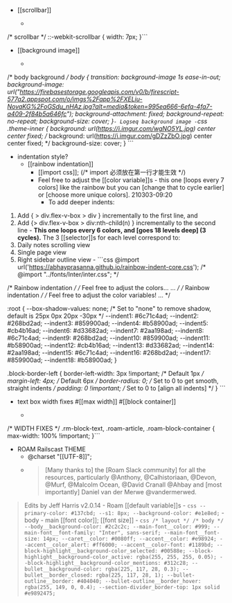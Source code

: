- [[scrollbar]]
    - ```css
/* scrollbar */
::-webkit-scrollbar {
	width: 7px;
}```
- [[background image]]
    - ```css
/* body background */
body {
	transition: background-image 1s ease-in-out;
	background-image: url("https://firebasestorage.googleapis.com/v0/b/firescript-577a2.appspot.com/o/imgs%2Fapp%2FXELiu-NovaKG%2FoGSdu_nHAz.jpg?alt=media&token=995ea666-6efa-4fa7-a409-2f84b5a646fc");
	background-attachment: fixed;
	background-repeat: no-repeat;
	background-size: cover;
}```
    - Logseq background image
        - ```css
.theme-inner {
    background: url(https://i.imgur.com/wgNO5YL.jpg) center center fixed;
/*  background: url(https://i.imgur.com/gDZzZbO.jpg) center center fixed; */
    background-size: cover;
} ```
- indentation style?
    - [[rainbow indentation]]
        - [[import css]]; (/* import 必须放在第一行才能生效 */)
        - Feel free to adjust the [[color variable]]s - this one [loops every 7 colors] like the rainbow but you can [change that to cycle earlier] or [choose more unique colors].
210303-09:20
            - To add deeper indents:
1. Add { > div.flex-v-box > div } incrementally to the first line, and
2. Add {> div.flex-v-box > div:nth-child(n) } incrementally to the second line
            - __This one loops every 6 colors, and [goes 18 levels deep] (3 cycles).__
The 3 [[selector]]s for each level correspond to:
1. Daily notes scrolling view
2. Single page view
3. Right sidebar outline view
        - ```css
@import url('https://abhayprasanna.github.io/rainbow-indent-core.css'); 
/*  @import "../fonts/Inter/inter.css"; */

/* Rainbow indentation */
/*
Feel free to adjust the colors...
...
*/
/* Rainbow indentation */
/*
Feel free to adjust the color variables!
...
*/

:root {
    --box-shadow-values: none; /* Set to "none" to remove shadow, default is 25px 0px 20px -30px */
    --indent1: #6c71c4ad;
    --indent2: #268bd2ad;
    --indent3: #859900ad;
    --indent4: #b58900ad;
    --indent5: #cb4b16ad;
    --indent6: #d33682ad;
    --indent7: #2aa198ad;
    --indent8: #6c71c4ad;
    --indent9: #268bd2ad;
    --indent10: #859900ad;
    --indent11: #b58900ad;
    --indent12: #cb4b16ad;
    --indent13: #d33682ad;
    --indent14: #2aa198ad;
    --indent15: #6c71c4ad;
    --indent16: #268bd2ad;
    --indent17: #859900ad;
    --indent18: #b58900ad;
}

.block-border-left { 
    border-left-width: 3px !important; /* Default 1px */
    margin-left: 4px; /* Default 6px */
    border-radius: 0; /* Set to 0 to get smooth, straight indents */
    padding: 0 !important; /* Set to 0 to [align all indents] */
} ```
- text box width fixes #[[max width]] #[[block container]]
    - ```css
/* WIDTH FIXES */
.rm-block-text,
.roam-article,
.roam-block-container {
  max-width: 100% !important;
}```
- ROAM Railscast THEME
    - @charset "[[UTF-8]]";
    - > [Many thanks to] the [Roam Slack community] for all the resources, particularly @Anthony, @Calhistoriaan, @Devon, @Murf, @Malcolm Ocean, @David Cranall @Ahbay and [most importantly] Daniel van der Merwe @vandermerwed.
> Edits by Jeff Harris
> v2.0.14
    - Roam [[default variable]]s
        - ```css
  --primary-color: #137cbd;
  --s1: 8px;
  --background-color: #e1e8ed;```
    - body
        - main [[font color]]; [[font size]]
        - ```css
  /* layout */
  /* body */
  --body__background-color: #2c2c2c;
  --main-font__color: #999;
  --main-font__font-family: "Inter", sans-serif;
  --main-font__font-size: 14px;
  --caret__color: #0080ff;
  --accent__color: #e98924;
  --accent__color_alert: #ff6000;
  --accent__color-font: #1189bd;
  --block-highlight__background-color_selected: #00588e;
  --block-highlight__background-color_active: rgba(255, 255, 255, 0.05);
  --block-highlight__background-color_mentions: #312c28;
  --bullet__background-color: rgba(225, 117, 28, 0.3);
  --bullet__border_closed: rgba(225, 117, 28, 1);
  --bullet-outline__border: #404040;
  --bullet-outline__border_hover: rgba(255, 149, 0, 0.4);
  --section-divider_border-top: 1px solid #e9892475;```
